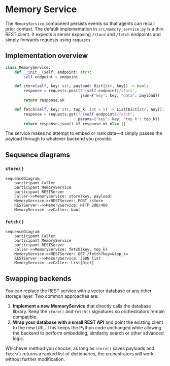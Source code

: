 # Memory Service

The `MemoryService` component persists events so that agents can recall prior
context. The default implementation in `src/memory_service.py` is a thin REST
client. It expects a server exposing `/store` and `/fetch` endpoints and simply
forwards requests using `requests`.

## Implementation overview

```python
class MemoryService:
    def __init__(self, endpoint: str):
        self.endpoint = endpoint

    def store(self, key: str, payload: Dict[str, Any]) -> bool:
        response = requests.post(f"{self.endpoint}/store",
                                 json={"key": key, "data": payload})
        return response.ok

    def fetch(self, key: str, top_k: int = 5) -> List[Dict[str, Any]]:
        response = requests.get(f"{self.endpoint}/fetch",
                                params={"key": key, "top_k": top_k})
        return response.json() if response.ok else []
```

The service makes no attempt to embed or rank data—it simply passes the payload
through to whatever backend you provide.

## Sequence diagrams

### `store()`

```mermaid
sequenceDiagram
    participant Caller
    participant MemoryService
    participant RESTServer
    Caller->>MemoryService: store(key, payload)
    MemoryService->>RESTServer: POST /store
    RESTServer-->>MemoryService: HTTP 200/400
    MemoryService-->>Caller: bool
```

### `fetch()`

```mermaid
sequenceDiagram
    participant Caller
    participant MemoryService
    participant RESTServer
    Caller->>MemoryService: fetch(key, top_k)
    MemoryService->>RESTServer: GET /fetch?key=&top_k=
    RESTServer-->>MemoryService: JSON list
    MemoryService-->>Caller: List[Dict]
```

## Swapping backends

You can replace the REST service with a vector database or any other storage
layer. Two common approaches are:

1. **Implement a new MemoryService** that directly calls the database library.
   Keep the `store()` and `fetch()` signatures so orchestrators remain
   compatible.
2. **Wrap your database with a small REST API** and point the existing client to
   the new URL. This keeps the Python code unchanged while allowing the backend
   to perform embedding, similarity search or other advanced logic.

Whichever method you choose, as long as `store()` saves payloads and `fetch()`
returns a ranked list of dictionaries, the orchestrators will work without
further modification.

